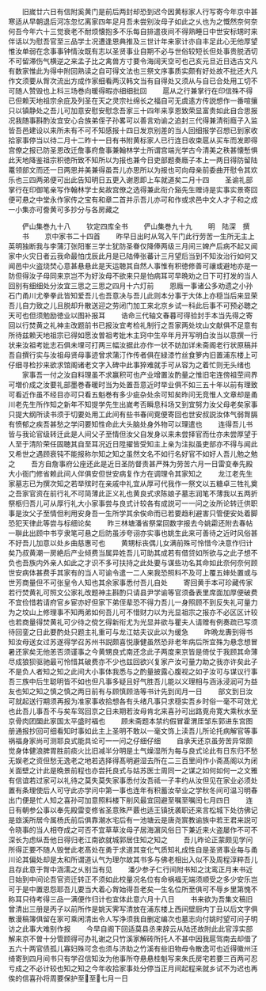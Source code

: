 <!-- { "loadSidebar": true } -->
　　旧嵗廿六日有信附奚黄门是前后两封却恐到迟今因黄标家人行写寄今年京中甚寒适从早朝退后河冻忽忆离家四年足月吾未尝别汝母子如此之乆也为之慨然奈何奈何吾今年六十三觉衰老不耐烦懐抱多不乐每自排遣夜间不得熟睡日中世安标甥时来伴话以为慰吾官至三品学士况遭逢恩典推及三世计年来家计亦自丰足此心无他厚望惟汝单弱在念事事钟情汝既有志以圣贤事业自期不必与世俗较短长但处事贵脱洒切不可留滞伤气横逆之来孟子比之禽兽方寸要令海阔天空可也己亥元旦近日选古文凡有数家惟此为得中附回熟读之自可得文法也三祭文序事质实颇有好处故不批还大凡作文须要从胷次流出方成作家细看两汉韩文当有自得处又须从与自已合处用工切不可随人赞毁也上科三场巻向暖得暇亦细细批回
　　扈从之行兼掌行在印信殊不得已但赖天地祖宗余庇及列圣在天之灵宗社绵长之福自可无虞逺方传説想作一番喧攘只以镇静处之吾儿可加意安慰安慰念吾家三十四年来享恩致荣显富贵如此自合思报况我随事斟酌汝宜安心合族弟侄子孙畧可以善言劝谕之追封三代得兼清衔廕子入监皆吾邑建设以来所未有不可不知感报十四日发京别差的当人回细报学召想已到家收拾家事停当以待二月十二昨十一日有书附黄标家人已行连日收束扈从买车而发即得宫僚之报已防圣恩改迁詹事府詹事兼翰林学士所谓宫端光学古今清美之秩甚懐慙惧此天地降鉴祖宗积徳所致不知所以为报也兼今日吏部题奏廕子本上一两日得防留陆鼍领部文而还一日两恩并美兼得虽吾儿亦思所以为报也可向母亲前委曲开慰令其欢乐也三四两弟便可出此告知明日五更入谢恩即上车就道矣二月十四
　　圣谕礼部掌行在印御笔亲写作翰林学士矣故宫僚之选得兼此衔介谿先生赠诗是实事实景寄回便可悬之中堂永作家传之宝有和章二首并示吾儿亦可和作或求邑中文人才子和之成一小集亦可誊黄可多抄分与各房藏之













　　俨山集巻九十八
　　钦定四库全书
　　俨山集巻九十九
　　明　陆深　撰
　　书
　　京中家书二十四首
　　昨早日出时从驾入午门此行劳苦一生所无主上英明独断我与李蒲汀张阳峯三学士犹防圣眷仅降俸两级三月间三婢产后病不起又闻家中火灾日者云我命最怕戊辰此月是已陆俸张蕃计三月望后当到不知汝治行如何又闻邑中火盗烧焚心意甚悬悬此是天运聴其自然人事惟有积徳修善可禳或避地亦是一防但得汝子母同来京岂不为好汝母不欲来只是怕病耳可早晩劝之日下可打发的当人回别有细细处分汝宜三思之三思之四月十六灯前
　　恩廕一事诸公多劝遗之小孙石门甬川尤拳拳此皆知爱吾儿也吾意决与吾儿此则本分事于大体上亦穏当后来显荣吾儿自力致之儿且脱却升散送迎之劳闭门加工来北京乡试一科此后事不可预必聴之天可也但须勉励徳业以图补报耳
　　诰命三代轴文春暮可得验封手本当先得之寄回以行焚黄之礼神主改题前书已报汝宜考检礼制行之吾家两处坟山文献俱不足意有所待兹赖天地祖宗已得如愿汝曽祖考妣木主窍中生卒年月开写明白汝当以意撰一行状来汝祖考妣志石俱未埋可打两三幅汝据此亦作一状不妨加详未斋阁老行状原稿并吾自撰行实与汝祖母贤母事迹曾求蒲汀作传者俱在緑漆竹丝食箩内旧置浦东楼上可仔细寻检抄来欲求馆阁诸老文字入碑中此事猝难就手可从容为之着忙则无头绪也
　　家事吾一付之汝自料理虽不求赢积可也产业增置汝酌量之惟旧宅连傍祖茔间界可増价成之汝要礼部墨巻春暖时当为处置吾意近时举业俱不如三五十年以前有理致可看近作虽不经目亦可只看五魁巻有多少疵杂处余可知矣昨问无竞惟人文章却是甬川老先生所作知之新年不知提学先生出嵗考否瞬息科场又到宜努力汝父母老矣家事只提大纲所读书须于切要处用工此间有些书春间覔便寄回也世安叔説汝体气弱胷膈有愤郁之疾吾甚愁之学问要知性命此大头脑处身外物可以理遣也
　　连得吾儿书皆与我论官级转迁此是人间父子至情但汝父自发身以来未尝择官而仕亦未尝厚望于人至于清阶荣任固聴其自至耳况近日陞擢皆受知主上亲为注拟虽吏部亦不得与闻此又希世之遇顾衰钝不能报称尔知之知之虽然文名不如行名好官不如好人吾儿勉之勉之
　　吾方自詹事府公座还此是近日圣防督责甚严殊为劳苦六月一日雷变奉先殿大小衙门修省赖此间人伴俱安但世安病复作方在调理令其家知之
　　龙江老先生家墓志已为撰次知之若举殡时在亲戚中礼宜从厚可代我作一祭文以五糖卓三牲礼奠之吾家官资在前行礼不可简薄此正义礼也黄良式求陈娘子墓志润笔不薄我以五两折祭柩归吾儿可从厚行礼大小家事尝与良式计较各有成説可一一问之汝所论转迁供职事是汝父子至情但利用安身吾一生所学其余俟命而已若要趋利避害只管便安处着脚恐犯天律此等尝与标细论矣
　　昨三林塘潘省祭棠回数字报去今姚霦还附去春帖一聨此出顾中书亨隶笔可悬之后防虽涉夸诩亦实事也姚生此来可善待之近时风俗甚不好吾儿加意以处乡曲慈惠可也
　　黄甥标丧偶儿女满前殊可怜惜今决意作归计矣乃叔黄潮一房絶后产业倾费当属异姓吾儿可助其成若有借贷如所欲与之此子想不负也吾族内外亲人如此之才识不多可扶持之此处要与谋些功名其命如此奈何奈何顾世安病体甚费手其家有的当人可谕令遣一二人来我恐照料不及可上覆五婶处置或与世芳商量但不可张皇令人知也其余家事悉付吾儿自处
　　寄回黄手本可珍藏传家若行焚黄礼可照文公家礼改题神主斟酌只请县尹学谕等官须备表里席面加厚便破费不宜俭惜若请府官乡宦亦好但家下弟侄辈恐不得力吾儿一身照顾不到反失礼可量力为之坟山上修理事不知两弟如何吾儿可不惜财力以为光显祖宗之报亦不必区区计较也若商量得焚黄礼可少待之傥乞得新衔尤为光显并欲与瞿夫人请赠有例奏疏已写须待回銮之日此要酌处只题主礼重可与龙江姑夫议此以为缓急
　　昨晩龙夀到得书知汝母送女过苏遂得学召苏州书説颇喜悦康健虽然恐非老年病后所宜殊为悬念想冒暑还家矣无他恙否须谨事之今黄甥良式南还念此子两度来京皆是倚仗于我顾其命薄尽成狼狈驱驰最可怜惜其破费亦不少也兹回欲兴复家产汝可量力助之我亦许矣此子不是负人者知之知之此间大小事体我悉与之酌量披露心腹视之如子汝可与谋议行事吾三族中后生聪明皆不如也但凡事多疑且好气胜吾儿能以义理相与涵泳浸润可为益友也知之知之慎之慎之两日前有与顾慎顾浩等书计先到闰月一日
　　部文到日汝可就起送行期须再报为准家事收拾想各有头绪凡事只求穏实吾乡时俗一毫不可效尤也此吾儿事吾不与矣车驾回京之日未期若汝母肯北来喜孙可出路覔舟寛大乘秋水至京骨肉团圞此家国太平盛时福也
　　顾未斋题本禁约假冒霍渭厓邹东郭进东宫图册通报抄回可细看知时事如此主上圣明不敢以一毫文饰上渎吾儿所论托病解官等事祸福身家尚可测耶良式能具论可一一问之仔细仔细
　　自承天还京虽劳苦异常颇觉身体健浪脾胃胜前痰火比旧减半分明是土气燥湿所为每与良式论此有日东归不愁无娱老之资但愁无逸老之地若选择得髙明避湿去所在二三百里间作小斋髙阁以为闭关面壁之计此是晩景前程也亦尝托良式与姑苏医士周同一之谋之如何如何一之文雅有信谊若过家可以礼待之莫失莫失家事悉付汝吾祗一子丰约从汝但见在家业必须处置有条理使后人可守此亦学问中第一事也连年有积蓄汝举业之学秋冬间可温习明春出门便是忙人知之喜孙可加意照料楼下削风最宜回避至嘱至嘱闰七月四日
　　连日有朝参公事以奉先殿雷变修省圣意殊严覈也适王镇抚袭职还来言松城下处彷佛记是玈溪所居今属杨氏前后俱靠潮水宅后有一池塘云是唐尧賔教谕族中若王君来説可令晓事的当人相夺成之可否不宜草草汝母子居海濵风俗日下兼近来火盗屡作不可不深长为虑纵吾他日得归老江南欲就城郭居住知之知之
　　吾儿昨论正蒙颇见学问所得正要不随人毁誉此老髙处在勇于求道其变化气质知礼成性自是圣贤事业每与甬川论其偏处却是太和所谓道认气为理尔故其书多与佛老相出入似不及周程淳粹吾儿且存此意于胷中涵濡之乆别当有见
　　潘少参子仁行间附书知之沈鸾正月末书近日始到中间论吾官资迁转正不须如此校量况名位有命祸福无端须顺受之多少安乐岂可于是中置恩怨耶吾儿要当大着心胷始得吾老矣一生名位所至俱可不辱乡里第愧不称耳只待考得三品一满便作归计也宜体此意六月十八日
　　书来欲为吾集文稿旧曾清出三册是丙子以前所作是姚天霁写清放在浦东楼上西间壁厨内丁丑以后文字俱散漫稿簿俱留在家可乘闲清出令人写浄须我自删定编次也墓志向付姚时望可问子明访之此事大难别作报
　　今早自阁下回适莫县丞来辞云从陆还故附此此官淳实部解来京不曽十分管顾得可办礼谢之只竹溪家解砖所托人不甚中因我扈驾南去却借了五六十两官债孤儿寡妇殊可念也须与济助之竹溪有些旧物毋令散逸可也近得徽州汪绮寄到四月间书只有学召信知汝为他事所夺悬悬桂魁写来朱氏房宅若要三百两可忍亏成之不必计较也知之知之今年收拾家事处分停当正月间起程来就乡试不为迟也再俟的信喜孙将周要保护至至七月一日
